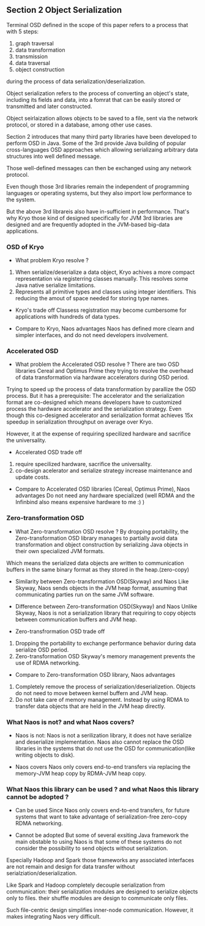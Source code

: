 ## Section 2 Object Serialization 

Terminal OSD defined in the scope of this paper refers to a process that with 5 steps:

1. graph traversal 
2. data transformation 
3. transmission 
4. data traversal 
5. object construction 

during the process of data serialization/deserialization. 


Object serialization refers to the process of converting an object's state, including its fields and data, into a fomrat 
that can be easily stored or transmitted and later constructed. 

Object seirlaization allows objects to be saved to a file, sent via the network protocol, or stored in a database, among other use cases.

Section 2 introduces that many third party libraries have been developed to perform OSD in Java. Some of the 3rd provide Java building of popular cross-languages OSD approaches which allowing serializaing arbitrary data structures into well defined message. 

Those well-defined messages can then be exchanged using any network protocol.

Even though those 3rd libraries remain the independent of programming languages or operating systems, but they also import low performance to the system. 

But the above 3rd librareis also have in-sufficient in performance. That's why Kryo those kind of designed specifically for JVM 3rd libraries are designed and are frequently adopted in the JVM-based big-data applications. 

### OSD of Kryo 
* What problem Kryo resolve ? 
1. When serialize/deserialize a data object, Kryo achives a more compact representation via registerring classes manually. This resolves some Java native serialize limitations. 
2. Represents all primitive types and classes using integer identifiers. This reducing the amout of space needed for storing type names. 


* Kryo's trade off
Classess registration may become cumbersome for applications with hundreds of data types.

* Compare to Kryo, Naos advantages 
Naos has defined more clearn and simpler interfaces, and do not need developers involvement. 

### Accelerated OSD
* What problem the Accelerated OSD resolve ? 
There are two OSD libraries Cereal and Optimus Prime they trying to resolve the overhead of data transformation via hardware accelerators during OSD period. 

Trying to speed up the process of data transformation by parallize the OSD process. But it has a prerequisite: 
The accelerator and the serialization format are co-designed which means developers have to customized process the hardware accelerator and the serialization strategy. Even though this co-designed accelerator and serialization format achieves 15x speedup in serialization throughput on average over Kryo. 

However, it at the expense of requiring specilized hardware and sacrifice the universality. 

* Accelerated OSD trade off
1. require specilized hardware, sacrifice the universality. 
2. co-design acelerator and serialize strategy increase maintenance and update costs. 

* Compare to Accelerated OSD libraries (Cereal, Optimus Prime), Naos advantages
Do not need any hardware specialized (well RDMA and the Infinbind also means expensive hardware to me :) )

### Zero-transformation OSD 

* What Zero-transformation OSD resolve ? 
By dropping portability, the Zero-transformation OSD library manages to partially avoid data transformation and object construction by serializing Java objects in their own specialized  JVM formats. 

Which means the serialized data objects are written to communication buffers in the same binary format as they stored in the heap.(zero-copy)

* Similarity between Zero-transformation OSD(Skyway) and Naos 
Like Skyway, Naos sends objects in the JVM heap format, assuming that communicating parties run on the same JVM software. 

* Difference between Zero-transformation OSD(Skyway) and Naos
Unlike Skyway, Naos is not a serialization library that requiring to copy objects between communication buffers and JVM heap.

* Zero-transfrormation OSD trade off 
1. Dropping the portability to exchange performance behavior during data serialize OSD period. 
2. Zero-transformation OSD Skyway's memory management prevents the use of RDMA networking. 

* Compare to Zero-transformation OSD library, Naos advantages 
1. Completely remove the process of serialization/deserializetion. Objects do not need to move between kernel buffern and JVM heap.
2. Do not take care of memory management. Instead by using RDMA to transfer data objects that are held in the JVM heap directly.  

### What Naos is not? and what Naos covers?  
* Naos is not: 
Naos is not a serilization library, it does not have serialize and deserialize implementation. 
Naos also cannot replace the OSD libraries in the systems that do not use the OSD for communication(like writing objects to disk). 

* Naos covers
Naos only covers end-to-end transfers via replacing the memory-JVM heap copy by RDMA-JVM heap copy.


### What Naos this library can be used ? and what Naos this library cannot be adopted ? 
* Can be used
Since Naos only covers end-to-end transfers, for future systems that want to take advantage of serialization-free zero-copy RDMA networking. 

* Cannot be adopted
But some of several exsiting Java framework the main obstable to using Naos is that some of these systems do not consider the possibility to 
send objects without serialization. 

Especially Hadoop and Spark those frameworks any associated interfaces are not remain and design for data transfer without serialziation/deserialization. 

Like Spark and Hadoop completely decouple serialization from communication: 
their serialization modules are designed to serialize objects only to files.
their shuffle modules are design to communicate only files. 

Such file-centric design simplifies inner-node communication. However, it makes integrating Naos very difficult. 



